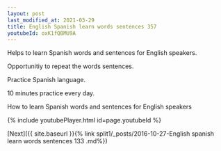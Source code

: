 ```yaml
---
layout: post
last_modified_at: 2021-03-29
title: English Spanish learn words sentences 357 
youtubeId: oxK1fQBMU9A
---
```

 
 
Helps to learn Spanish words and sentences for English speakers.

Opportunitiy to repeat the words sentences. 

Practice Spanish language. 
 
10 minutes practice every day. 
 
How to learn Spanish words and sentences for English speakers 
 
{% include youtubePlayer.html id=page.youtubeId %}
 
 
[Next]({{ site.baseurl }}{% link  split1/_posts/2016-10-27-English spanish learn words sentences 133 .md%})
 
